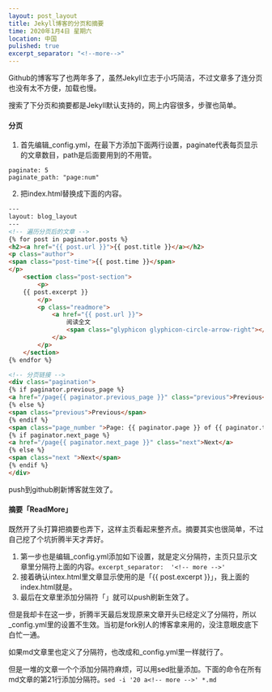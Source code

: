 ```yaml
---
layout: post_layout
title: Jekyll博客的分页和摘要
time: 2020年1月4日 星期六
location: 中国
pulished: true
excerpt_separator: "<!--more-->"
---
```






Github的博客写了也两年多了，虽然Jekyll立志于小巧简洁，不过文章多了连分页也没有太不方便，加载也慢。

搜索了下分页和摘要都是Jekyll默认支持的，网上内容很多，步骤也简单。

#### **分页**

1. 首先编辑_config.yml，在最下方添加下面两行设置，paginate代表每页显示的文章数目，path是后面要用到的不用管。
<!--more-->

   ```
   paginate: 5
   paginate_path: "page:num"
   ```

   

2. 把index.html替换成下面的内容。

```html
---
layout: blog_layout
---
<!-- 遍历分页后的文章 -->
{% for post in paginator.posts %}
<h2><a href="{{ post.url }}">{{ post.title }}</a></h2>
<p class="author">
<span class="post-time">{{ post.time }}</span>
</p>
    <section class="post-section">
        <p>
    {{ post.excerpt }}
        </p>
        <p class="readmore">
            <a href="{{ post.url }}">
                阅读全文
                <span class="glyphicon glyphicon-circle-arrow-right"></span>
            </a>
        </p>
    </section>
{% endfor %}

<!-- 分页链接 -->
<div class="pagination">
{% if paginator.previous_page %}
<a href="/page{{ paginator.previous_page }}" class="previous">Previous</a>
{% else %}
<span class="previous">Previous</span>
{% endif %}
<span class="page_number ">Page: {{ paginator.page }} of {{ paginator.total_pages }}</span>
{% if paginator.next_page %}
<a href="/page{{ paginator.next_page }}" class="next">Next</a>
{% else %}
<span class="next ">Next</span>
{% endif %}
</div>

```

push到github刷新博客就生效了。

#### **摘要「ReadMore」**

既然开了头打算把摘要也弄下，这样主页看起来整齐点。摘要其实也很简单，不过自己挖了个坑折腾半天才弄好。

1. 第一步也是编辑_config.yml添加如下设置，就是定义分隔符，主页只显示文章里分隔符上面的内容。`excerpt_separator:  '<!-- more -->'`
2. 接着确认intex.html里文章显示使用的是「{{ post.excerpt }}」，我上面的index.html就是。
3. 最后在文章里添加分隔符「<!-- more -->」就可以push刷新生效了。

但是我却卡在这一步，折腾半天最后发现原来文章开头已经定义了分隔符，所以_config.yml里的设置不生效。当初是fork别人的博客拿来用的，没注意眼皮底下白忙一通。

如果md文章里也定义了分隔符，也改成和_config.yml里一样就行了。

但是一堆的文章一个个添加分隔符麻烦，可以用sed批量添加。下面的命令在所有md文章的第21行添加分隔符。`sed -i '20 a<!-- more -->' *.md`